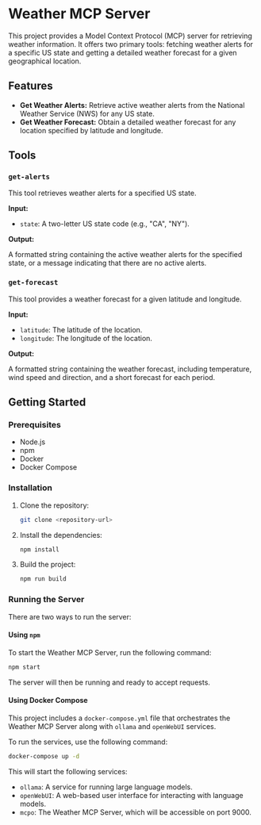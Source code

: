 # Weather MCP Server

This project provides a Model Context Protocol (MCP) server for retrieving weather information. It offers two primary tools: fetching weather alerts for a specific US state and getting a detailed weather forecast for a given geographical location.

## Features

*   **Get Weather Alerts:** Retrieve active weather alerts from the National Weather Service (NWS) for any US state.
*   **Get Weather Forecast:** Obtain a detailed weather forecast for any location specified by latitude and longitude.

## Tools

### `get-alerts`

This tool retrieves weather alerts for a specified US state.

**Input:**

*   `state`: A two-letter US state code (e.g., "CA", "NY").

**Output:**

A formatted string containing the active weather alerts for the specified state, or a message indicating that there are no active alerts.

### `get-forecast`

This tool provides a weather forecast for a given latitude and longitude.

**Input:**

*   `latitude`: The latitude of the location.
*   `longitude`: The longitude of the location.

**Output:**

A formatted string containing the weather forecast, including temperature, wind speed and direction, and a short forecast for each period.

## Getting Started

### Prerequisites

*   Node.js
*   npm
*   Docker
*   Docker Compose

### Installation

1.  Clone the repository:
    ```bash
    git clone <repository-url>
    ```
2.  Install the dependencies:
    ```bash
    npm install
    ```
3.  Build the project:
    ```bash
    npm run build
    ```

### Running the Server

There are two ways to run the server:

#### Using `npm`

To start the Weather MCP Server, run the following command:

```bash
npm start
```

The server will then be running and ready to accept requests.

#### Using Docker Compose

This project includes a `docker-compose.yml` file that orchestrates the Weather MCP Server along with `ollama` and `openWebUI` services.

To run the services, use the following command:

```bash
docker-compose up -d
```

This will start the following services:

*   `ollama`: A service for running large language models.
*   `openWebUI`: A web-based user interface for interacting with language models.
*   `mcpo`: The Weather MCP Server, which will be accessible on port 9000.
